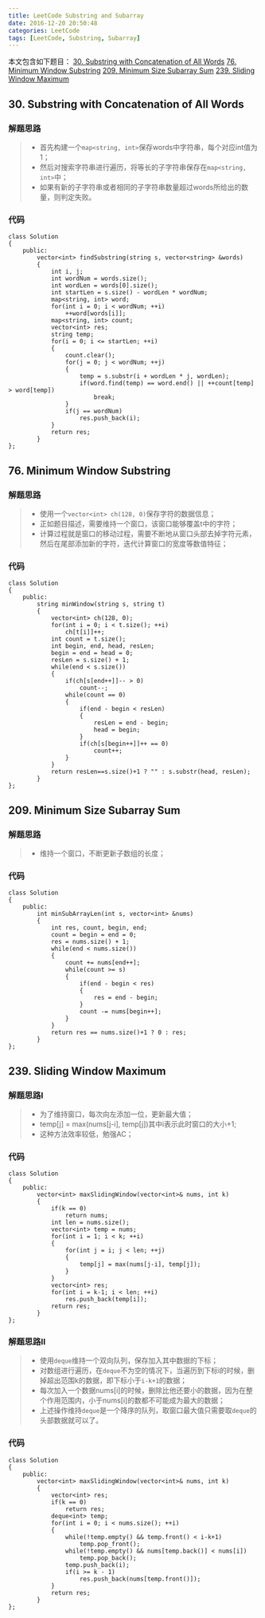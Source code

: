 ```yaml
---
title: LeetCode Substring and Subarray
date: 2016-12-20 20:50:48
categories: LeetCode
tags: [LeetCode, Substring, Subarray]
---
```


本文包含如下题目：
[30. Substring with Concatenation of All Words][1]
[76. Minimum Window Substring][2]
[209. Minimum Size Subarray Sum][3]
[239. Sliding Window Maximum][4]


<!--more-->

## 30. Substring with Concatenation of All Words
### 解题思路
> * 首先构建一个`map<string, int>`保存words中字符串，每个对应int值为1；
> * 然后对搜索字符串进行遍历，将等长的子字符串保存在`map<string, int>`中；
> * 如果有新的子字符串或者相同的子字符串数量超过words所给出的数量，则判定失败。

### 代码
```
class Solution
{
    public:
        vector<int> findSubstring(string s, vector<string> &words)
        {
            int i, j;
            int wordNum = words.size();
            int wordLen = words[0].size();
            int startLen = s.size() - wordLen * wordNum;
            map<string, int> word;
            for(int i = 0; i < wordNum; ++i)
                ++word[words[i]];
            map<string, int> count;
            vector<int> res;
            string temp;
            for(i = 0; i <= startLen; ++i)
            {
                count.clear();
                for(j = 0; j < wordNum; ++j)
                {
                    temp = s.substr(i + wordLen * j, wordLen);
                    if(word.find(temp) == word.end() || ++count[temp] > word[temp])
                        break;
                }
                if(j == wordNum)
                    res.push_back(i);
            }
            return res;
        }
};
```

## 76. Minimum Window Substring
### 解题思路
> * 使用一个`vector<int> ch(128, 0)`保存字符的数据信息；
> * 正如题目描述，需要维持一个窗口，该窗口能够覆盖t中的字符；
> * 计算过程就是窗口的移动过程，需要不断地从窗口头部去掉字符元素，然后在尾部添加新的字符，迭代计算窗口的宽度等数值特征；

### 代码
```
class Solution
{
    public:
        string minWindow(string s, string t)
        {
            vector<int> ch(128, 0);
            for(int i = 0; i < t.size(); ++i)
                ch[t[i]]++;
            int count = t.size();
            int begin, end, head, resLen;
            begin = end = head = 0;
            resLen = s.size() + 1;
            while(end < s.size())
            {
                if(ch[s[end++]]-- > 0)
                    count--;
                while(count == 0)
                {
                    if(end - begin < resLen)
                    {
                        resLen = end - begin;
                        head = begin;
                    }
                    if(ch[s[begin++]]++ == 0)
                        count++;
                }
            }
            return resLen==s.size()+1 ? "" : s.substr(head, resLen);
        }
};
```

## 209. Minimum Size Subarray Sum
### 解题思路
> * 维持一个窗口，不断更新子数组的长度；

### 代码
```
class Solution
{
    public:
        int minSubArrayLen(int s, vector<int> &nums)
        {
            int res, count, begin, end;
            count = begin = end = 0;
            res = nums.size() + 1;
            while(end < nums.size())
            {
                count += nums[end++];
                while(count >= s)
                {
                    if(end - begin < res)
                    {
                        res = end - begin;
                    }
                    count -= nums[begin++];
                }
            }
            return res == nums.size()+1 ? 0 : res;
        }
};
```

## 239. Sliding Window Maximum
### 解题思路I
> * 为了维持窗口，每次向左添加一位，更新最大值；
> * temp[j] = max(nums[j-i], temp[j])其中i表示此时窗口的大小+1;
> * 这种方法效率较低，勉强AC；

### 代码
```
class Solution
{
    public:
        vector<int> maxSlidingWindow(vector<int>& nums, int k)
        {
            if(k == 0)
                return nums;
            int len = nums.size();
            vector<int> temp = nums;
            for(int i = 1; i < k; ++i)
            {
                for(int j = i; j < len; ++j)
                {
                    temp[j] = max(nums[j-i], temp[j]);
                }
            }
            vector<int> res;
            for(int i = k-1; i < len; ++i)
                res.push_back(temp[i]);
            return res;
        }
};
```
### 解题思路II
> * 使用`deque`维持一个双向队列，保存加入其中数据的下标；
> * 对数组进行遍历，在`deque`不为空的情况下，当遍历到下标i的时候，删掉超出范围k的数据，即下标小于`i-k+1`的数据；
> * 每次加入一个数据nums[i]的时候，删除比他还要小的数据，因为在整个作用范围内，小于nums[i]的数都不可能成为最大的数据；
> * 上述操作维持`deque`是一个降序的队列，取窗口最大值只需要取`deque`的头部数据就可以了。

### 代码
```
class Solution
{
    public:
        vector<int> maxSlidingWindow(vector<int>& nums, int k)
        {
            vector<int> res;
            if(k == 0)
                return res;
            deque<int> temp;
            for(int i = 0; i < nums.size(); ++i)
            {
                while(!temp.empty() && temp.front() < i-k+1)
                    temp.pop_front();
                while(!temp.empty() && nums[temp.back()] < nums[i])
                    temp.pop_back();
                temp.push_back(i);
                if(i >= k - 1)
                    res.push_back(nums[temp.front()]);
            }
            return res;
        }
};
```

  [1]: https://leetcode.com/problems/substring-with-concatenation-of-all-words/atenation-of-all-words/
  [2]: https://leetcode.com/problems/minimum-window-substring/atenation-of-all-words/
  [3]: https://leetcode.com/problems/minimum-size-subarray-sum/tenation-of-all-words/
  [4]: https://leetcode.com/problems/sliding-window-maximum/